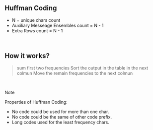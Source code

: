 ## Huffman Coding
-   N = unique chars count
-   Auxiliary Messeage Ensembles count = N - 1
-   Extra Rows count = N - 1
<br/>

## How it works?
> sum first two frequencies
> Sort the output in the table in the next colmun
> Move the remain frequencies to the next colmun

<br/>

> [!NOTE]
> Properties of Huffman Coding:
> - No code could be used for more than one char.
> - No code could be the same of other code prefix.
> - Long codes used for the least frequency chars.
